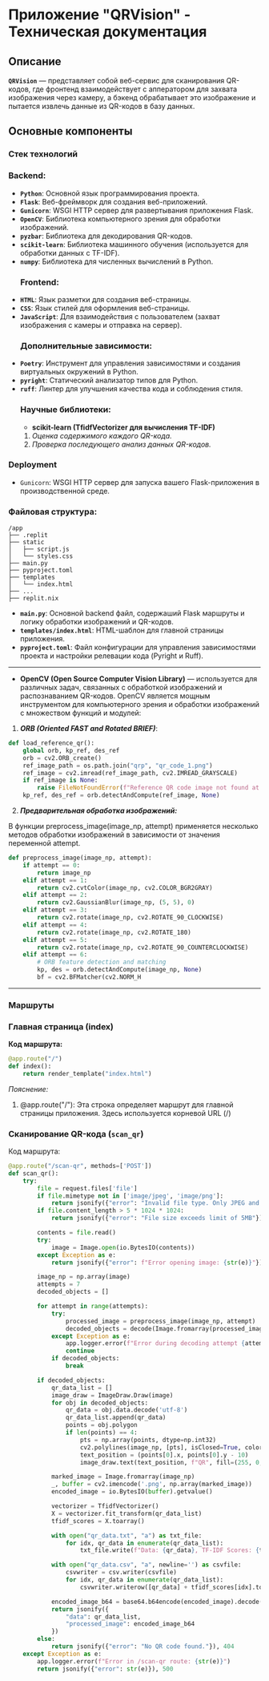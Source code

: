 # Приложение "QRVision" - Техническая документация

## Описание

**`QRVision`** — представляет собой веб-сервис для сканирования QR-кодов, где фронтенд взаимодействует с апператором для захвата изображения через камеру, а бэкенд обрабатывает это изображение и пытается извлечь данные из QR-кодов в базу данных.

## Основные компоненты

### Стек технологий

 ### Backend:
- **`Python`**: Основной язык программирования проекта.
- **`Flask`**: Веб-фреймворк для создания веб-приложений.
- **`Gunicorn`**: WSGI HTTP сервер для развертывания приложения Flask.
- **`OpenCV`**: Библиотека компьютерного зрения для обработки изображений.
- **`pyzbar`**: Библиотека для декодирования QR-кодов.
- **`scikit-learn`**: Библиотека машинного обучения (используется для обработки данных с TF-IDF).
- **`numpy`**: Библиотека для численных вычислений в Python.
  ### Frontend:
- **`HTML`**: Язык разметки для создания веб-страницы.
- **`CSS`**: Язык стилей для оформления веб-страницы.
- **`JavaScript`**: Для взаимодействия с пользователем (захват изображения с камеры и отправка на сервер).
  ### Дополнительные зависимости:
- **`Poetry`**: Инструмент для управления зависимостями и создания виртуальных окружений в Python.
- **`pyright`**: Статический анализатор типов для Python.
- **`ruff`**: Линтер для улучшения качества кода и соблюдения стиля.
  ### Научные библиотеки:
  - **scikit-learn (TfidfVectorizer для вычисления TF-IDF)**
  1. _Оценка содержимого каждого QR-кода._
  2. _Проверка последующего анализ данных QR-кодов._

### Deployment

- `Gunicorn`: WSGI HTTP сервер для запуска вашего Flask-приложения в производственной среде.

 ### Файловая структура:

```shell
/app
├── .replit
├── static
│   ├── script.js
│   └── styles.css
├── main.py
├── pyproject.toml
├── templates
│   └── index.html
├── ...
├── replit.nix
```

- **`main.py`**: Основной backend файл, содержаший Flask маршруты и логику обработки изображений и QR-кодов.
- **`templates/index.html`**: HTML-шаблон для главной страницы приложения.
- **`pyproject.toml`**: Файл конфигурации для управления зависимостями проекта и настройки релевации кода (Pyright и Ruff).
________

  - **OpenCV (Open Source Computer Vision Library)** — используется для различных задач, связанных с обработкой изображений и распознаванием QR-кодов. OpenCV является мощным инструментом для компьютерного зрения и обработки изображений с множеством функций и модулей:

1. **_ORB (Oriented FAST and Rotated BRIEF)_**:
```python
def load_reference_qr():
    global orb, kp_ref, des_ref
    orb = cv2.ORB_create()
    ref_image_path = os.path.join("qrp", "qr_code_1.png")
    ref_image = cv2.imread(ref_image_path, cv2.IMREAD_GRAYSCALE)
    if ref_image is None:
        raise FileNotFoundError(f"Reference QR code image not found at path: {ref_image_path}")
    kp_ref, des_ref = orb.detectAndCompute(ref_image, None)
```
2. **_Предварительная обработка изображений:_**

В функции preprocess_image(image_np, attempt) применяется несколько методов обработки изображений в зависимости от значения переменной attempt.
```python
def preprocess_image(image_np, attempt):
    if attempt == 0:
        return image_np
    elif attempt == 1:
        return cv2.cvtColor(image_np, cv2.COLOR_BGR2GRAY)
    elif attempt == 2:
        return cv2.GaussianBlur(image_np, (5, 5), 0)
    elif attempt == 3:
        return cv2.rotate(image_np, cv2.ROTATE_90_CLOCKWISE)
    elif attempt == 4:
        return cv2.rotate(image_np, cv2.ROTATE_180)
    elif attempt == 5:
        return cv2.rotate(image_np, cv2.ROTATE_90_COUNTERCLOCKWISE)
    elif attempt == 6:
        # ORB feature detection and matching
        kp, des = orb.detectAndCompute(image_np, None)
        bf = cv2.BFMatcher(cv2.NORM_H
 ```
________

### Маршруты

### Главная страница (index)

**Код маршрута:**

```python
@app.route("/")
def index():
    return render_template("index.html")
```
_Пояснение:_

1. @app.route("/"): Эта строка определяет маршрут для главной страницы приложения. Здесь используется корневой URL (/)


### Сканирование QR-кода (`scan_qr`)

Код маршрута:
```python
@app.route("/scan-qr", methods=['POST'])
def scan_qr():
    try:
        file = request.files['file']
        if file.mimetype not in ['image/jpeg', 'image/png']:
            return jsonify({"error": "Invalid file type. Only JPEG and PNG are supported."}), 400
        if file.content_length > 5 * 1024 * 1024:
            return jsonify({"error": "File size exceeds limit of 5MB"}), 400

        contents = file.read()
        try:
            image = Image.open(io.BytesIO(contents))
        except Exception as e:
            return jsonify({"error": f"Error opening image: {str(e)}"}), 500

        image_np = np.array(image)
        attempts = 7
        decoded_objects = []

        for attempt in range(attempts):
            try:
                processed_image = preprocess_image(image_np, attempt)
                decoded_objects = decode(Image.fromarray(processed_image))
            except Exception as e:
                app.logger.error(f"Error during decoding attempt {attempt}: {str(e)}")
                continue
            if decoded_objects:
                break

        if decoded_objects:
            qr_data_list = []
            image_draw = ImageDraw.Draw(image)
            for obj in decoded_objects:
                qr_data = obj.data.decode('utf-8')
                qr_data_list.append(qr_data)
                points = obj.polygon
                if len(points) == 4:
                    pts = np.array(points, dtype=np.int32)
                    cv2.polylines(image_np, [pts], isClosed=True, color=(0, 255, 0), thickness=2)
                    text_position = (points[0].x, points[0].y - 10)
                    image_draw.text(text_position, f"QR", fill=(255, 0, 0))

            marked_image = Image.fromarray(image_np)
            _, buffer = cv2.imencode('.png', np.array(marked_image))
            encoded_image = io.BytesIO(buffer).getvalue()

            vectorizer = TfidfVectorizer()
            X = vectorizer.fit_transform(qr_data_list)
            tfidf_scores = X.toarray()

            with open("qr_data.txt", "a") as txt_file:
                for idx, qr_data in enumerate(qr_data_list):
                    txt_file.write(f"Data: {qr_data}, TF-IDF Scores: {tfidf_scores[idx]}\n")

            with open("qr_data.csv", "a", newline='') as csvfile:
                csvwriter = csv.writer(csvfile)
                for idx, qr_data in enumerate(qr_data_list):
                    csvwriter.writerow([qr_data] + tfidf_scores[idx].tolist())

            encoded_image_b64 = base64.b64encode(encoded_image).decode('utf-8')
            return jsonify({
                "data": qr_data_list,
                "processed_image": encoded_image_b64
            })
        else:
            return jsonify({"error": "No QR code found."}), 404
    except Exception as e:
        app.logger.error(f"Error in /scan-qr route: {str(e)}")
        return jsonify({"error": str(e)}), 500
```
